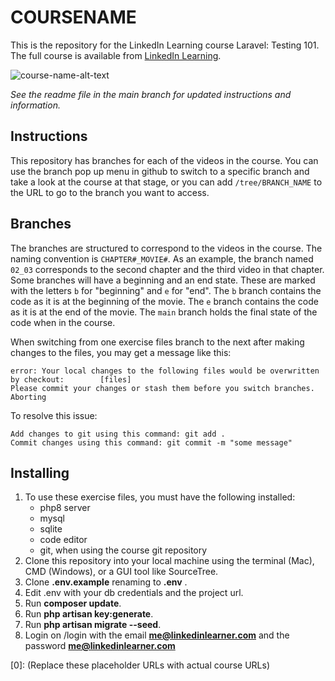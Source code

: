 # COURSENAME
This is the repository for the LinkedIn Learning course Laravel: Testing 101. The full course is available from [LinkedIn Learning][lil-course-url].

![course-name-alt-text][lil-thumbnail-url] 

_See the readme file in the main branch for updated instructions and information._
## Instructions
This repository has branches for each of the videos in the course. You can use the branch pop up menu in github to switch to a specific branch and take a look at the course at that stage, or you can add `/tree/BRANCH_NAME` to the URL to go to the branch you want to access.

## Branches
The branches are structured to correspond to the videos in the course. The naming convention is `CHAPTER#_MOVIE#`. As an example, the branch named `02_03` corresponds to the second chapter and the third video in that chapter. 
Some branches will have a beginning and an end state. These are marked with the letters `b` for "beginning" and `e` for "end". The `b` branch contains the code as it is at the beginning of the movie. The `e` branch contains the code as it is at the end of the movie. The `main` branch holds the final state of the code when in the course.

When switching from one exercise files branch to the next after making changes to the files, you may get a message like this:

    error: Your local changes to the following files would be overwritten by checkout:        [files]
    Please commit your changes or stash them before you switch branches.
    Aborting

To resolve this issue:
	
    Add changes to git using this command: git add .
	Commit changes using this command: git commit -m "some message"

## Installing
1. To use these exercise files, you must have the following installed:
    - php8 server
    - mysql
    - sqlite
    - code editor
    - git, when using the course git repository
2. Clone this repository into your local machine using the terminal (Mac), CMD (Windows), or a GUI tool like SourceTree.
3. Clone **.env.example** renaming to **.env** . 
4. Edit .env with your db credentials and the project url.
5. Run **composer update**.
6. Run **php artisan key:generate**.
7. Run **php artisan migrate --seed**.
8. Login on /login with the email **me@linkedinlearner.com** and the password **me@linkedinlearner.com**


[0]: (Replace these placeholder URLs with actual course URLs)

[lil-course-url]: https://www.linkedin.com/learning/
[lil-thumbnail-url]: http://

